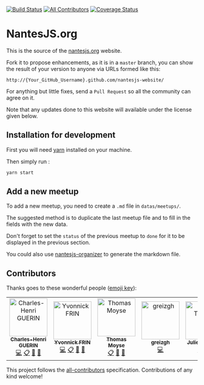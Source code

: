 [![Build Status](https://travis-ci.org/NantesJS/nantesjs-website.svg?branch=master)](https://travis-ci.org/NantesJS/nantesjs-website)
[![All Contributors](https://img.shields.io/badge/all_contributors-6-orange.svg?style=flat-square)](#contributors)
[![Coverage Status](https://coveralls.io/repos/github/NantesJS/nantesjs-website/badge.svg?branch=master)](https://coveralls.io/github/NantesJs/nantesjs-website?branch=master)

# NantesJS.org

This is the source of the [nantesjs.org](http://nantesjs.org) website.

Fork it to propose enhancements, as it is in a `master` branch, you can show the result of your version to anyone via URLs formed like this:

    http://{Your_GitHub_Username}.github.com/nantesjs-website/

For anything but little fixes, send a `Pull Request` so all the community can agree on it.

Note that any updates done to this website will available under the license given below.

## Installation for development

First you will need [yarn](https://yarnpkg.com/en/docs/install) installed on your machine.

Then simply run :

```bash
yarn start
```

## Add a new meetup

To add a new meetup, you need to create a `.md` file in `datas/meetups/`.

The suggested method is to duplicate the last meetup file and to fill in the fields with the new data.

Don't forget to set the `status` of the previous meetup to `done` for it to be displayed in the previous section.

You could also use [nantesjs-organizer](https://github.com/NantesJS/nantesjs-organizer) to generate the markdown file.

## Contributors

Thanks goes to these wonderful people ([emoji key](https://allcontributors.org/docs/en/emoji-key)):

<!-- ALL-CONTRIBUTORS-LIST:START - Do not remove or modify this section -->
<!-- prettier-ignore -->
<table><tr><td align="center"><a href="http://charlyx.dev"><img src="https://avatars2.githubusercontent.com/u/481446?v=4" width="100px;" alt="Charles-Henri GUERIN"/><br /><sub><b>Charles-Henri GUERIN</b></sub></a><br /><a href="https://github.com/NantesJS/nantesjs-website/commits?author=charlyx" title="Code">💻</a> <a href="#eventOrganizing-charlyx" title="Event Organizing">📋</a> <a href="#maintenance-charlyx" title="Maintenance">🚧</a> <a href="#projectManagement-charlyx" title="Project Management">📆</a></td><td align="center"><a href="https://twitter.com/YvonnickFrin"><img src="https://avatars0.githubusercontent.com/u/13099512?v=4" width="100px;" alt="Yvonnick FRIN"/><br /><sub><b>Yvonnick FRIN</b></sub></a><br /><a href="https://github.com/NantesJS/nantesjs-website/commits?author=frinyvonnick" title="Code">💻</a> <a href="#eventOrganizing-frinyvonnick" title="Event Organizing">📋</a> <a href="#maintenance-frinyvonnick" title="Maintenance">🚧</a> <a href="#projectManagement-frinyvonnick" title="Project Management">📆</a></td><td align="center"><a href="http://byteclub.fr"><img src="https://avatars2.githubusercontent.com/u/639759?v=4" width="100px;" alt="Thomas Moyse"/><br /><sub><b>Thomas Moyse</b></sub></a><br /><a href="#eventOrganizing-t8g" title="Event Organizing">📋</a> <a href="#maintenance-t8g" title="Maintenance">🚧</a> <a href="#projectManagement-t8g" title="Project Management">📆</a></td><td align="center"><a href="https://github.com/greizgh"><img src="https://avatars1.githubusercontent.com/u/1313624?v=4" width="100px;" alt="greizgh"/><br /><sub><b>greizgh</b></sub></a><br /><a href="https://github.com/NantesJS/nantesjs-website/commits?author=greizgh" title="Code">💻</a></td><td align="center"><a href="https://jtanguy.me"><img src="https://avatars2.githubusercontent.com/u/551107?v=4" width="100px;" alt="Julien Tanguy"/><br /><sub><b>Julien Tanguy</b></sub></a><br /><a href="https://github.com/NantesJS/nantesjs-website/commits?author=jtanguy" title="Code">💻</a> <a href="#video-jtanguy" title="Videos">📹</a></td><td align="center"><a href="https://github.com/ripoul"><img src="https://avatars3.githubusercontent.com/u/23215341?v=4" width="100px;" alt="Jules"/><br /><sub><b>Jules</b></sub></a><br /><a href="https://github.com/NantesJS/nantesjs-website/commits?author=ripoul" title="Code">💻</a></td></tr></table>

<!-- ALL-CONTRIBUTORS-LIST:END -->

This project follows the [all-contributors](https://github.com/all-contributors/all-contributors) specification. Contributions of any kind welcome!
